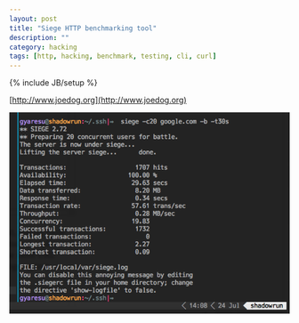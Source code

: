 ```yaml
---
layout: post
title: "Siege HTTP benchmarking tool"
description: ""
category: hacking 
tags: [http, hacking, benchmark, testing, cli, curl]
---
```

{% include JB/setup %}

[http://www.joedog.org](http://www.joedog.org)

![Siege HTTP benchmark against google.com](/assets/files/siege.png)

